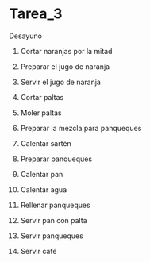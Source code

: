 # Tarea_3
Desayuno

1.	Cortar naranjas por la mitad

2.	Preparar el jugo de naranja

3.	Servir el jugo de naranja

4.	Cortar paltas 

5.	Moler paltas

6.	Preparar la mezcla para panqueques

7.	Calentar sartén

8.	Preparar panqueques

9.	Calentar pan

10.	Calentar agua

11.	Rellenar panqueques

12.	Servir pan con palta

13.	Servir panqueques

14.	Servir café
